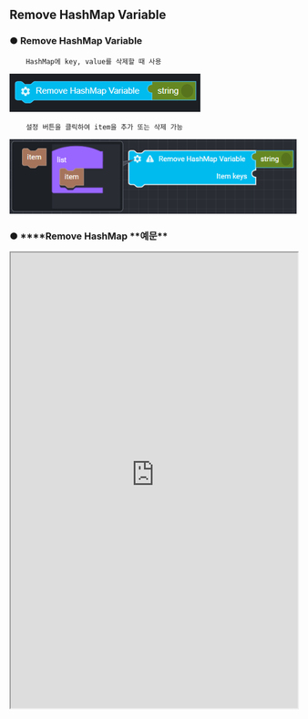 ## Remove HashMap Variable

### ● Remove HashMap Variable

        HashMap에 key, value를 삭제할 때 사용

![](../../img/assets/image%20%289%29.png)

        설정 버튼을 클릭하여 item을 추가 또는 삭제 가능

![](../../img/assets/image%20%2874%29.png)

### ● \***\*Remove HashMap **예문\*\*

<iframe
    src="https://d1sxhpvag16wqc.cloudfront.net/v3.1.0/hashmap/remove_hashmap"
    width="100%"
    height="800px"
    allow=""
    sandbox="allow-scripts allow-same-origin"/>
<div class="display-pdf">
    <p><img src="../../img/assets/image%20%2865%29.png" alt="" /></p>
    <p><img src="../../img/assets/image%20%28200%29.png" alt="" /></p>
    <p><img src="../../img/assets/image%20%28137%29.png" alt="" /></p>
</div>

### ● \***\*Remove HashMap **결과\*\*

```text
{
  "result": {
    "key01": "value01",
    "key03": "value03"
  }
}
```
